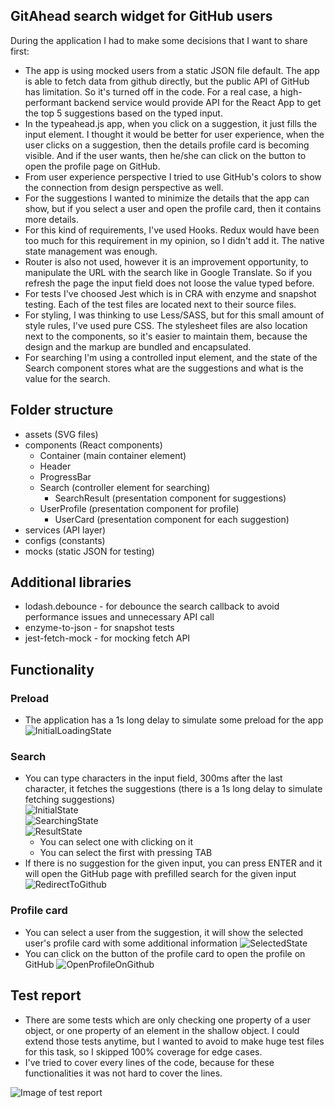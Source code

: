 ## GitAhead search widget for GitHub users

During the application I had to make some decisions that I want to share first:
- The app is using mocked users from a static JSON file default. The app is able to fetch data from github directly, but the public API of GitHub has limitation. So it's turned off in the code. For a real case, a high-performant backend service would provide API for the React App to get the top 5 suggestions based on the typed input.
- In the typeahead.js app, when you click on a suggestion, it just fills the input element. I thought it would be better for user experience, when the user clicks on a suggestion, then the details profile card is becoming visible. And if the user wants, then he/she can click on the button to open the profile page on GitHub.
- From user experience perspective I tried to use GitHub's colors to show the connection from design perspective as well.
- For the suggestions I wanted to minimize the details that the app can show, but if you select a user and open the profile card, then it contains more details. 
- For this kind of requirements, I've used Hooks. Redux would have been too much for this requirement in my opinion, so I didn't add it. The native state management was enough.
- Router is also not used, however it is an improvement opportunity, to manipulate the URL with the search like in Google Translate. So if you refresh the page the input field does not loose the value typed before.
- For tests I've choosed Jest which is in CRA with enzyme and snapshot testing. Each of the test files are located next to their source files.
- For styling, I was thinking to use Less/SASS, but for this small amount of style rules, I've used pure CSS. The stylesheet files are also location next to the components, so it's easier to maintain them, because the design and the markup are bundled and encapsulated.
- For searching I'm using a controlled input element, and the state of the Search component stores what are the suggestions and what is the value for the search.

## Folder structure
- assets (SVG files)
- components (React components)
  - Container (main container element)
  - Header
  - ProgressBar
  - Search (controller element for searching)
    - SearchResult (presentation component for suggestions)
  - UserProfile (presentation component for profile)
    - UserCard (presentation component for each suggestion)
- services (API layer)
- configs (constants)
- mocks (static JSON for testing)

## Additional libraries
- lodash.debounce - for debounce the search callback to avoid performance issues and unnecessary API call
- enzyme-to-json - for snapshot tests
- jest-fetch-mock - for mocking fetch API

## Functionality

### Preload
- The application has a 1s long delay to simulate some preload for the app
![InitialLoadingState](https://github.com/vartomi/gitahead/blob/master/wiki/images/InitialLoadingState.png)

### Search
  - You can type characters in the input field, 300ms after the last character, it fetches the suggestions (there is a 1s long delay to simulate fetching suggestions)  
  ![InitialState](https://github.com/vartomi/gitahead/blob/master/wiki/images/InitialState.JPG)  
  ![SearchingState](https://github.com/vartomi/gitahead/blob/master/wiki/images/SearchingState.JPG)  
  ![ResultState](https://github.com/vartomi/gitahead/blob/master/wiki/images/ResultState.JPG)  
    - You can select one with clicking on it
    - You can select the first with pressing TAB    
  - If there is no suggestion for the given input, you can press ENTER and it will open the GitHub page with prefilled search for the given input  
  ![RedirectToGithub](https://github.com/vartomi/gitahead/blob/master/wiki/images/RedirectToGithub.JPG)  
### Profile card
  - You can select a user from the suggestion, it will show the selected user's profile card with some additional information
  ![SelectedState](https://github.com/vartomi/gitahead/blob/master/wiki/images/SelectedState.JPG)
  - You can click on the button of the profile card to open the profile on GitHub
  ![OpenProfileOnGithub](https://github.com/vartomi/gitahead/blob/master/wiki/images/OpenProfileOnGithub.JPG)

## Test report
- There are some tests which are only checking one property of a user object, or one property of an element in the shallow object. I could extend those tests anytime, but I wanted to avoid to make huge test files for this task, so I skipped 100% coverage for edge cases.
- I've tried to cover every lines of the code, because for these functionalities it was not hard to cover the lines.

![Image of test report](https://github.com/vartomi/gitahead/blob/master/wiki/images/image.png)
